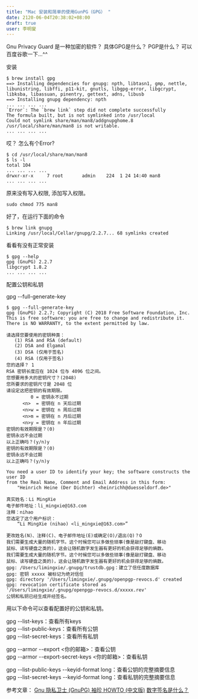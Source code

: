 ```yaml
---
title: "Mac 安装和简单的使用GunPG（GPG） "
date: 2120-06-04T20:38:02+08:00
draft: true
user: 李明燮
---
```


Gnu Privacy Guard 是一种加密的软件？
具体GPG是什么？ PGP是什么？ 可以百度谷歌一下...^^

安装
```
$ brew install gpg
==> Installing dependencies for gnupg: npth, libtasn1, gmp, nettle, libunistring, libffi, p11-kit, gnutls, libgpg-error, libgcrypt, libksba, libassuan, pinentry, gettext, adns, libusb
==> Installing gnupg dependency: npth
... ... ... ...
`Error`: The `brew link` step did not complete successfully
The formula built, but is not symlinked into /usr/local
Could not symlink share/man/man8/addgnupghome.8
/usr/local/share/man/man8 is not writable.
... ... ... ...
```
哎？ 怎么有个Error?
```
$ cd /usr/local/share/man/man8
$ ls -l
total 104
... ... ... ...
drwxr-xr-x     7 root       admin    224  1 24 14:40 man8
... ... ... ...
```
原来没有写入权限, 添加写入权限。
```
sudo chmod 775 man8
```
好了，在运行下面的命令
```
$ brew link gnupg
Linking /usr/local/Cellar/gnupg/2.2.7... 68 symlinks created
```
看看有没有正常安装
```
$ gpg --help
gpg (GnuPG) 2.2.7
libgcrypt 1.8.2
... ... ... ...
```
配置公钥和私钥

gpg --full-generate-key

```
$ gpg --full-generate-key
gpg (GnuPG) 2.2.7; Copyright (C) 2018 Free Software Foundation, Inc.
This is free software: you are free to change and redistribute it.
There is NO WARRANTY, to the extent permitted by law.

请选择您要使用的密钥种类：
   (1) RSA and RSA (default)
   (2) DSA and Elgamal
   (3) DSA (仅用于签名)
   (4) RSA (仅用于签名)
您的选择？ 1
RSA 密钥长度应在 1024 位与 4096 位之间。
您想要用多大的密钥尺寸？(2048)
您所要求的密钥尺寸是 2048 位
请设定这把密钥的有效期限。
         0 = 密钥永不过期
      <n>  = 密钥在 n 天后过期
      <n>w = 密钥在 n 周后过期
      <n>m = 密钥在 n 月后过期
      <n>y = 密钥在 n 年后过期
密钥的有效期限是？(0)
密钥永远不会过期
以上正确吗？(y/n)y
密钥的有效期限是？(0)
密钥永远不会过期
以上正确吗？(y/n)y

You need a user ID to identify your key; the software constructs the user ID
from the Real Name, Comment and Email Address in this form:
    "Heinrich Heine (Der Dichter) <heinrichh@duesseldorf.de>"

真实姓名：Li MingXie
电子邮件地址：li_mingxie@163.com
注释：nihao
您选定了这个用户标识：
    “Li MingXie (nihao) <li_mingxie@163.com>”

更改姓名(N)、注释(C)、电子邮件地址(E)或确定(O)/退出(Q)？O
我们需要生成大量的随机字节。这个时候您可以多做些琐事(像是敲打键盘、移动
鼠标、读写硬盘之类的)，这会让随机数字发生器有更好的机会获得足够的熵数。
我们需要生成大量的随机字节。这个时候您可以多做些琐事(像是敲打键盘、移动
鼠标、读写硬盘之类的)，这会让随机数字发生器有更好的机会获得足够的熵数。
gpg: /Users/limingxie/.gnupg/trustdb.gpg：建立了信任度数据库
gpg: 密钥 xxxxx 被标记为绝对信任
gpg: directory '/Users/limingxie/.gnupg/openpgp-revocs.d' created
gpg: revocation certificate stored as '/Users/limingxie/.gnupg/openpgp-revocs.d/xxxxx.rev'
公钥和私钥已经生成并经签名。
```

用以下命令可以查看配置好的公钥和私钥。

gpg --list-keys：查看所有keys  
gpg --list-public-keys：查看所有公钥  
gpg --list-secret-keys：查看所有私钥  

gpg --armor --export <你的邮箱>：查看公钥  
gpg --armor --export-secret-keys <你的邮箱>：查看私钥  

gpg --list-public-keys --keyid-format long：查看公钥的完整摘要信息  
gpg --list-secret-keys --keyid-format long：查看私钥的完整摘要信息  


参考文章：
[Gnu 隐私卫士 (GnuPG) 袖珍 HOWTO (中文版)](https://www.gnupg.org/howtos/zh/index.html)
[数字签名是什么？](http://www.ruanyifeng.com/blog/2011/08/what_is_a_digital_signature.html)